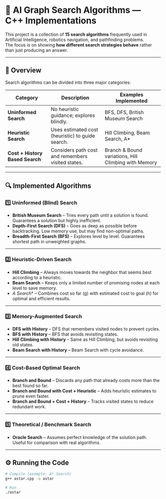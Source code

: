 # 🧠 AI Graph Search Algorithms — C++ Implementations

This project is a collection of **15 search algorithms** frequently used in Artificial Intelligence, robotics navigation, and pathfinding problems.  
The focus is on showing **how different search strategies behave** rather than just producing an answer.

---

## 📌 Overview
Search algorithms can be divided into three major categories:

| Category | Description | Examples Implemented |
|----------|-------------|----------------------|
| **Uninformed Search** | No heuristic guidance; explores blindly. | BFS, DFS, British Museum Search |
| **Heuristic Search** | Uses estimated cost (heuristic) to guide search. | Hill Climbing, Beam Search, A* |
| **Cost + History Based Search** | Considers path cost and remembers visited states. | Branch & Bound variations, Hill Climbing with Memory |

---

## 🔍 Implemented Algorithms

### 1️⃣ Uninformed (Blind) Search
- **British Museum Search** – Tries every path until a solution is found. Guarantees a solution but highly inefficient.  
- **Depth-First Search (DFS)** – Goes as deep as possible before backtracking. Low memory use, but may find non-optimal paths.  
- **Breadth-First Search (BFS)** – Explores level by level. Guarantees shortest path in unweighted graphs.

---

### 2️⃣ Heuristic-Driven Search
- **Hill Climbing** – Always moves towards the neighbor that seems best according to a heuristic.  
- **Beam Search** – Keeps only a limited number of promising nodes at each level to save memory.  
- **A* Search** – Combines cost so far (g) with estimated cost to goal (h) for optimal and efficient results.

---

### 3️⃣ Memory-Augmented Search
- **DFS with History** – DFS that remembers visited nodes to prevent cycles.  
- **BFS with History** – BFS that avoids revisiting states.  
- **Hill Climbing with History** – Same as Hill Climbing, but avoids revisiting old states.  
- **Beam Search with History** – Beam Search with cycle avoidance.

---

### 4️⃣ Cost-Based Optimal Search
- **Branch and Bound** – Discards any path that already costs more than the best found so far.  
- **Branch and Bound with Cost + Heuristic** – Adds heuristic estimates to prune even faster.  
- **Branch and Bound + Cost + History** – Tracks visited states to reduce redundant work.

---

### 5️⃣ Theoretical / Benchmark Search
- **Oracle Search** – Assumes perfect knowledge of the solution path. Useful for comparison with real algorithms.

---

## ⚙️ Running the Code

```bash
# Compile (example: A* Search)
g++ astar.cpp -o astar

# Run
./astar
